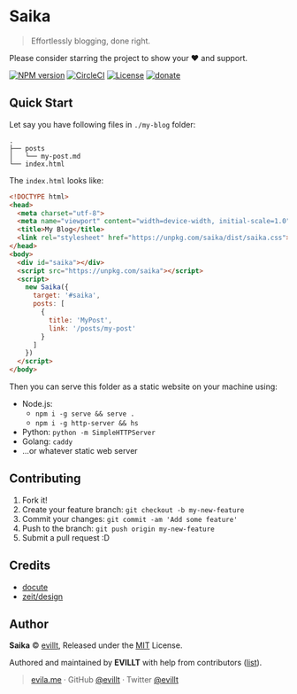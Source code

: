 # Saika

> Effortlessly blogging, done right.

Please consider starring the project to show your ❤️ and support.

[![NPM version](https://badgen.net/npm/v/saika?icon=npm)](https://npmjs.com/package/saika)
[![CircleCI](https://badgen.net/circleci/github/evillt/saika?icon=circleci)](https://circleci.com/gh/evillt/saika/tree/master)
[![License](https://badgen.net/npm/license/saika)](./LICENSE)
[![donate](https://badgen.net/badge/support%20me/donate/f2a)](https://donate.evila.me)

## Quick Start

Let say you have following files in `./my-blog` folder:

```
.
├── posts
│   └── my-post.md
└── index.html
```

The `index.html` looks like:

```html
<!DOCTYPE html>
<head>
  <meta charset="utf-8">
  <meta name="viewport" content="width=device-width, initial-scale=1.0">
  <title>My Blog</title>
  <link rel="stylesheet" href="https://unpkg.com/saika/dist/saika.css">
</head>
<body>
  <div id="saika"></div>
  <script src="https://unpkg.com/saika"></script>
  <script>
    new Saika({
      target: '#saika',
      posts: [
        {
          title: 'MyPost',
          link: '/posts/my-post'
        }
      ]
    })
  </script>
</body>
```

Then you can serve this folder as a static website on your machine using:

- Node.js:
  - `npm i -g serve && serve .`
  - `npm i -g http-server && hs`
- Python: `python -m SimpleHTTPServer`
- Golang: `caddy`
- ...or whatever static web server

## Contributing

1. Fork it!
2. Create your feature branch: `git checkout -b my-new-feature`
3. Commit your changes: `git commit -am 'Add some feature'`
4. Push to the branch: `git push origin my-new-feature`
5. Submit a pull request :D

## Credits

- [docute](https://github.com/egoist/docute)
- [zeit/design](https://zeit.co/design)

## Author

**Saika** © [evillt](https://github.com/evillt), Released under the [MIT](./LICENSE) License.

Authored and maintained by **EVILLT** with help from contributors ([list](https://github.com/evillt/saika/contributors)).

> [evila.me](https://evila.me) · GitHub [@evillt](https://github.com/evillt) · Twitter [@evillt](https://twitter.com/evillt)
